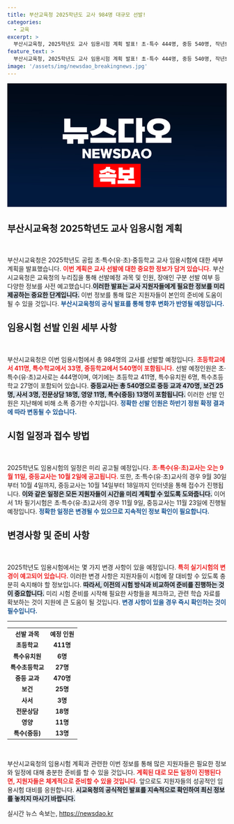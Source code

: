 ```yaml
---
title: 부산교육청 2025학년도 교사 984명 대규모 선발!
categories:
  - 교육
excerpt: >
  부산시교육청, 2025학년도 교사 임용시험 계획 발표! 초·특수 444명, 중등 540명, 작년보다 증가한 인원에 입사 희망자들 주목. 자세한 일정은 곧 공개됩니다!
feature_text: >
  부산시교육청, 2025학년도 교사 임용시험 계획 발표! 초·특수 444명, 중등 540명, 작년보다 증가한 인원에 입사 희망자들 주목. 자세한 일정은 곧 공개됩니다!
image: '/assets/img/newsdao_breakingnews.jpg'
---
```


<p><img src="/assets/img/newsdao_breakingnews.jpg" alt="cryptoinkorea 속보" /></p>

<h2 data-ke-size="size26">부산시교육청 2025학년도 교사 임용시험 계획</h2>

<p data-ke-size="size16">&nbsp;</p>

<p>부산시교육청은 2025학년도 공립 초·특수(유·초)·중등학교 교사 임용시험에 대한 세부 계획을 발표했습니다. <b><span style="color: #ee2323;">이번 계획은 교사 선발에 대한 중요한 정보가 담겨 있습니다.</span></b> 부산시교육청은 교육청의 누리집을 통해 선발예정 과목 및 인원, 장애인 구분 선발 여부 등 다양한 정보를 사전 예고했습니다.<b><span style="background-color: #21538527;">이러한 발표는 교사 지원자들에게 필요한 정보를 미리 제공하는 중요한 단계입니다.</span></b> 이번 정보를 통해 많은 지원자들이 본인의 준비에 도움이 될 수 있을 것입니다. <b><span style="color: #1a5490;">부산시교육청의 공식 발표를 통해 향후 변화가 반영될 예정입니다.</span></b></p>

<h2 data-ke-size="size26">임용시험 선발 인원 세부 사항</h2>

<p data-ke-size="size16">&nbsp;</p>

<p>부산시교육청은 이번 임용시험에서 총 984명의 교사를 선발할 예정입니다. <b><span style="color: #ee2323;">초등학교에서 411명, 특수학교에서 33명, 중등학교에서 540명이 포함됩니다.</span></b> 선발 예정인원은 초·특수(유·초)교사로는 444명이며, 여기에는 초등학교 411명, 특수유치원 6명, 특수초등학교 27명이 포함되어 있습니다. <b><span style="background-color: #21538527;">중등교사는 총 540명으로 중등 교과 470명, 보건 25명, 사서 3명, 전문상담 18명, 영양 11명, 특수(중등) 13명이 포함됩니다.</span></b> 이러한 선발 인원은 지난해에 비해 소폭 증가한 수치입니다. <b><span style="color: #1a5490;">정확한 선발 인원은 하반기 정원 확정 결과에 따라 변동될 수 있습니다.</span></b></p>

<h2 data-ke-size="size26">시험 일정과 접수 방법</h2>

<p data-ke-size="size16">&nbsp;</p>

<p>2025학년도 임용시험의 일정은 미리 공고될 예정입니다. <b><span style="color: #ee2323;">초·특수(유·초)교사는 오는 9월 11일, 중등교사는 10월 2일에 공고됩니다.</span></b> 또한, 초·특수(유·초)교사의 경우 9월 30일부터 10월 4일까지, 중등교사는 10월 14일부터 18일까지 인터넷을 통해 접수가 진행됩니다. <b><span style="background-color: #21538527;">이와 같은 일정은 모든 지원자들이 시간을 미리 계획할 수 있도록 도와줍니다.</span></b> 이어서 1차 필기시험은 초·특수(유·초)교사의 경우 11월 9일, 중등교사는 11월 23일에 진행될 예정입니다. <b><span style="color: #1a5490;">정확한 일정은 변경될 수 있으므로 지속적인 정보 확인이 필요합니다.</span></b></p>

<h2 data-ke-size="size26">변경사항 및 준비 사항</h2>

<p data-ke-size="size16">&nbsp;</p>

<p>2025학년도 임용시험에서는 몇 가지 변경 사항이 있을 예정입니다. <b><span style="color: #ee2323;">특히 실기시험의 변경이 예고되어 있습니다.</span></b> 이러한 변경 사항은 지원자들이 시험에 잘 대비할 수 있도록 충분히 숙지해야 할 정보입니다. <b><span style="background-color: #21538527;">따라서, 이전의 시험 방식과 비교하여 준비를 진행하는 것이 중요합니다.</span></b> 미리 시험 준비를 시작해 필요한 사항들을 체크하고, 관련 학습 자료를 확보하는 것이 지원에 큰 도움이 될 것입니다. <b><span style="color: #1a5490;">변경 사항이 있을 경우 즉시 확인하는 것이 필수입니다.</span></b></p>

<hr>

<table>
    <tr>
        <th style="text-align: center; height: 17px;"><b>선발 과목</b></th>
        <th style="text-align: center; height: 17px;"><b>예정 인원</b></th>
    </tr>
    <tr>
        <td style="text-align: center; height: 17px;"><b>초등학교</b></td>
        <td style="text-align: center; height: 17px;"><b>411명</b></td>
    </tr>
    <tr>
        <td style="text-align: center; height: 17px;"><b>특수유치원</b></td>
        <td style="text-align: center; height: 17px;"><b>6명</b></td>
    </tr>
    <tr>
        <td style="text-align: center; height: 17px;"><b>특수초등학교</b></td>
        <td style="text-align: center; height: 17px;"><b>27명</b></td>
    </tr>
    <tr>
        <td style="text-align: center; height: 17px;"><b>중등 교과</b></td>
        <td style="text-align: center; height: 17px;"><b>470명</b></td>
    </tr>
    <tr>
        <td style="text-align: center; height: 17px;"><b>보건</b></td>
        <td style="text-align: center; height: 17px;"><b>25명</b></td>
    </tr>
    <tr>
        <td style="text-align: center; height: 17px;"><b>사서</b></td>
        <td style="text-align: center; height: 17px;"><b>3명</b></td>
    </tr>
    <tr>
        <td style="text-align: center; height: 17px;"><b>전문상담</b></td>
        <td style="text-align: center; height: 17px;"><b>18명</b></td>
    </tr>
    <tr>
        <td style="text-align: center; height: 17px;"><b>영양</b></td>
        <td style="text-align: center; height: 17px;"><b>11명</b></td>
    </tr>
    <tr>
        <td style="text-align: center; height: 17px;"><b>특수(중등)</b></td>
        <td style="text-align: center; height: 17px;"><b>13명</b></td>
    </tr>
</table>

<p data-ke-size="size16">&nbsp;</p>

<p>부산시교육청의 임용시험 계획과 관련한 이번 정보를 통해 많은 지원자들은 필요한 정보와 일정에 대해 충분한 준비를 할 수 있을 것입니다. <b><span style="color: #ee2323;">계획된 대로 모든 일정이 진행된다면, 지원자들은 체계적으로 준비할 수 있을 것입니다.</span></b> 앞으로도 지원자들의 성공적인 임용시험 대비를 응원합니다. <b><span style="background-color: #21538527;">시교육청의 공식적인 발표를 지속적으로 확인하여 최신 정보를 놓치지 마시기 바랍니다.</span></b></p>
실시간 뉴스 속보는, <a href="https://newsdao.kr" rel="dofollow">https://newsdao.kr</a>


